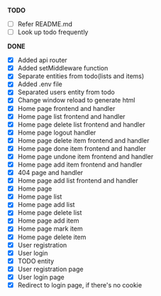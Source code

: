 **TODO**

- [ ] Refer README.md
- [ ] Look up todo frequently

**DONE**
- [x] Added api router
- [x] Added setMiddleware function
- [x] Separate entities from todo(lists and items)
- [x] Added .env file
- [x] Separated users entity from todo
- [x] Change window reload to generate html
- [x] Home page frontend and handler
- [x] Home page list frontend and handler
- [x] Home page delete list frontend and handler
- [x] Home page logout handler
- [x] Home page delete item frontend and handler
- [x] Home page done item frontend and handler
- [x] Home page undone item frontend and handler
- [x] Home page add item frontend and handler
- [x] 404 page and handler
- [x] Home page add list frontend and handler
- [x] Home page
- [x] Home page list
- [x] Home page add list
- [x] Home page delete list
- [x] Home page add item
- [x] Home page mark item
- [x] Home page delete item
- [x] User registration 
- [x] User login
- [x] TODO entity
- [x] User registration page
- [x] User login page
- [x] Redirect to login page, if there's no cookie
